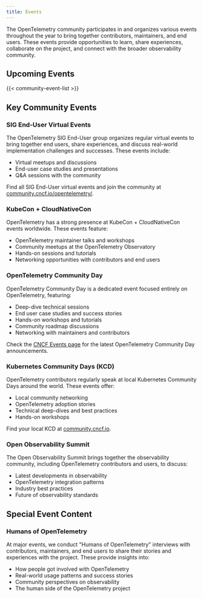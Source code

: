 ```yaml
---
title: Events
---
```


The OpenTelemetry community participates in and organizes various events
throughout the year to bring together contributors, maintainers, and end users.
These events provide opportunities to learn, share experiences, collaborate on
the project, and connect with the broader observability community.

## Upcoming Events

{{< community-event-list >}}

## Key Community Events

### SIG End-User Virtual Events

The OpenTelemetry SIG End-User group organizes regular virtual events to bring
together end users, share experiences, and discuss real-world implementation
challenges and successes. These events include:

- Virtual meetups and discussions
- End-user case studies and presentations
- Q&A sessions with the community

Find all SIG End-User virtual events and join the community at
[community.cncf.io/opentelemetry/](https://community.cncf.io/opentelemetry/).

### KubeCon + CloudNativeCon

OpenTelemetry has a strong presence at KubeCon + CloudNativeCon events
worldwide. These events feature:

- OpenTelemetry maintainer talks and workshops
- Community meetups at the OpenTelemetry Observatory
- Hands-on sessions and tutorials
- Networking opportunities with contributors and end users

### OpenTelemetry Community Day

OpenTelemetry Community Day is a dedicated event focused entirely on
OpenTelemetry, featuring:

- Deep-dive technical sessions
- End user case studies and success stories
- Hands-on workshops and tutorials
- Community roadmap discussions
- Networking with maintainers and contributors

Check the [CNCF Events page](https://events.linuxfoundation.org/) for the latest
OpenTelemetry Community Day announcements.

### Kubernetes Community Days (KCD)

OpenTelemetry contributors regularly speak at local Kubernetes Community Days
around the world. These events offer:

- Local community networking
- OpenTelemetry adoption stories
- Technical deep-dives and best practices
- Hands-on workshops

Find your local KCD at [community.cncf.io](https://community.cncf.io/).

### Open Observability Summit

The Open Observability Summit brings together the observability community,
including OpenTelemetry contributors and users, to discuss:

- Latest developments in observability
- OpenTelemetry integration patterns
- Industry best practices
- Future of observability standards

## Special Event Content

### Humans of OpenTelemetry

At major events, we conduct "Humans of OpenTelemetry" interviews with
contributors, maintainers, and end users to share their stories and experiences
with the project. These provide insights into:

- How people got involved with OpenTelemetry
- Real-world usage patterns and success stories
- Community perspectives on observability
- The human side of the OpenTelemetry project
